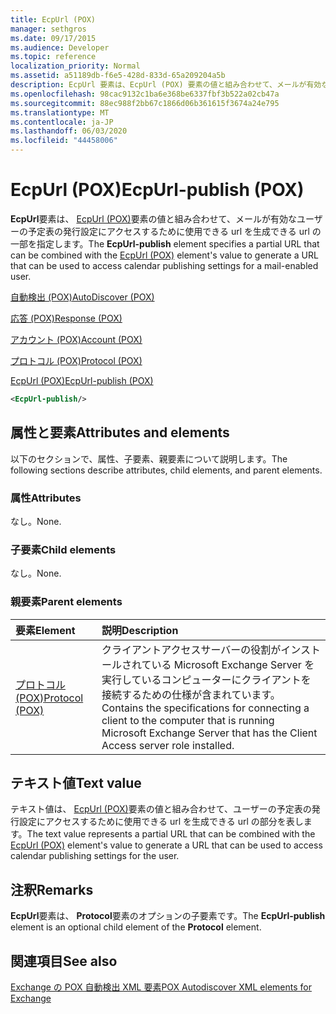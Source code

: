 ```yaml
---
title: EcpUrl (POX)
manager: sethgros
ms.date: 09/17/2015
ms.audience: Developer
ms.topic: reference
localization_priority: Normal
ms.assetid: a51189db-f6e5-428d-833d-65a209204a5b
description: EcpUrl 要素は、EcpUrl (POX) 要素の値と組み合わせて、メールが有効なユーザーの予定表の発行設定にアクセスするために使用できる URL を生成できる url の一部を指定します。
ms.openlocfilehash: 98cac9132c1ba6e368be6337fbf3b522a02cb47a
ms.sourcegitcommit: 88ec988f2bb67c1866d06b361615f3674a24e795
ms.translationtype: MT
ms.contentlocale: ja-JP
ms.lasthandoff: 06/03/2020
ms.locfileid: "44458006"
---
```

# <a name="ecpurl-publish-pox"></a><span data-ttu-id="7f4b8-103">EcpUrl (POX)</span><span class="sxs-lookup"><span data-stu-id="7f4b8-103">EcpUrl-publish (POX)</span></span>

<span data-ttu-id="7f4b8-104">**EcpUrl**要素は、 [EcpUrl (POX)](ecpurl-pox.md)要素の値と組み合わせて、メールが有効なユーザーの予定表の発行設定にアクセスするために使用できる url を生成できる url の一部を指定します。</span><span class="sxs-lookup"><span data-stu-id="7f4b8-104">The **EcpUrl-publish** element specifies a partial URL that can be combined with the [EcpUrl (POX)](ecpurl-pox.md) element's value to generate a URL that can be used to access calendar publishing settings for a mail-enabled user.</span></span> 
  
[<span data-ttu-id="7f4b8-105">自動検出 (POX)</span><span class="sxs-lookup"><span data-stu-id="7f4b8-105">AutoDiscover (POX)</span></span>](autodiscover-pox.md)
  
[<span data-ttu-id="7f4b8-106">応答 (POX)</span><span class="sxs-lookup"><span data-stu-id="7f4b8-106">Response (POX)</span></span>](response-pox.md)
  
[<span data-ttu-id="7f4b8-107">アカウント (POX)</span><span class="sxs-lookup"><span data-stu-id="7f4b8-107">Account (POX)</span></span>](account-pox.md)
  
[<span data-ttu-id="7f4b8-108">プロトコル (POX)</span><span class="sxs-lookup"><span data-stu-id="7f4b8-108">Protocol (POX)</span></span>](protocol-pox.md)
  
[<span data-ttu-id="7f4b8-109">EcpUrl (POX)</span><span class="sxs-lookup"><span data-stu-id="7f4b8-109">EcpUrl-publish (POX)</span></span>](ecpurl-publish-pox.md)
  
```XML
<EcpUrl-publish/>
```

## <a name="attributes-and-elements"></a><span data-ttu-id="7f4b8-110">属性と要素</span><span class="sxs-lookup"><span data-stu-id="7f4b8-110">Attributes and elements</span></span>

<span data-ttu-id="7f4b8-111">以下のセクションで、属性、子要素、親要素について説明します。</span><span class="sxs-lookup"><span data-stu-id="7f4b8-111">The following sections describe attributes, child elements, and parent elements.</span></span>
  
### <a name="attributes"></a><span data-ttu-id="7f4b8-112">属性</span><span class="sxs-lookup"><span data-stu-id="7f4b8-112">Attributes</span></span>

<span data-ttu-id="7f4b8-113">なし。</span><span class="sxs-lookup"><span data-stu-id="7f4b8-113">None.</span></span>
  
### <a name="child-elements"></a><span data-ttu-id="7f4b8-114">子要素</span><span class="sxs-lookup"><span data-stu-id="7f4b8-114">Child elements</span></span>

<span data-ttu-id="7f4b8-115">なし。</span><span class="sxs-lookup"><span data-stu-id="7f4b8-115">None.</span></span>
  
### <a name="parent-elements"></a><span data-ttu-id="7f4b8-116">親要素</span><span class="sxs-lookup"><span data-stu-id="7f4b8-116">Parent elements</span></span>

|<span data-ttu-id="7f4b8-117">**要素**</span><span class="sxs-lookup"><span data-stu-id="7f4b8-117">**Element**</span></span>|<span data-ttu-id="7f4b8-118">**説明**</span><span class="sxs-lookup"><span data-stu-id="7f4b8-118">**Description**</span></span>|
|:-----|:-----|
|[<span data-ttu-id="7f4b8-119">プロトコル (POX)</span><span class="sxs-lookup"><span data-stu-id="7f4b8-119">Protocol (POX)</span></span>](protocol-pox.md) <br/> |<span data-ttu-id="7f4b8-120">クライアントアクセスサーバーの役割がインストールされている Microsoft Exchange Server を実行しているコンピューターにクライアントを接続するための仕様が含まれています。</span><span class="sxs-lookup"><span data-stu-id="7f4b8-120">Contains the specifications for connecting a client to the computer that is running Microsoft Exchange Server that has the Client Access server role installed.</span></span>  <br/> |
   
## <a name="text-value"></a><span data-ttu-id="7f4b8-121">テキスト値</span><span class="sxs-lookup"><span data-stu-id="7f4b8-121">Text value</span></span>

<span data-ttu-id="7f4b8-122">テキスト値は、 [EcpUrl (POX)](ecpurl-pox.md)要素の値と組み合わせて、ユーザーの予定表の発行設定にアクセスするために使用できる url を生成できる url の部分を表します。</span><span class="sxs-lookup"><span data-stu-id="7f4b8-122">The text value represents a partial URL that can be combined with the [EcpUrl (POX)](ecpurl-pox.md) element's value to generate a URL that can be used to access calendar publishing settings for the user.</span></span> 
  
## <a name="remarks"></a><span data-ttu-id="7f4b8-123">注釈</span><span class="sxs-lookup"><span data-stu-id="7f4b8-123">Remarks</span></span>

<span data-ttu-id="7f4b8-124">**EcpUrl**要素は、 **Protocol**要素のオプションの子要素です。</span><span class="sxs-lookup"><span data-stu-id="7f4b8-124">The **EcpUrl-publish** element is an optional child element of the **Protocol** element.</span></span> 
  
## <a name="see-also"></a><span data-ttu-id="7f4b8-125">関連項目</span><span class="sxs-lookup"><span data-stu-id="7f4b8-125">See also</span></span>



[<span data-ttu-id="7f4b8-126">Exchange の POX 自動検出 XML 要素</span><span class="sxs-lookup"><span data-stu-id="7f4b8-126">POX Autodiscover XML elements for Exchange</span></span>](pox-autodiscover-xml-elements-for-exchange.md)

